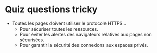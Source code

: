 # Quiz questions tricky

- Toutes les pages doivent utiliser le protocole HTTPS…
    - Pour sécuriser toutes les ressources.
    - Pour éviter les alertes des navigateurs relatives aux pages non sécurisées.
    - Pour garantir la sécurité des connexions aux espaces privés.